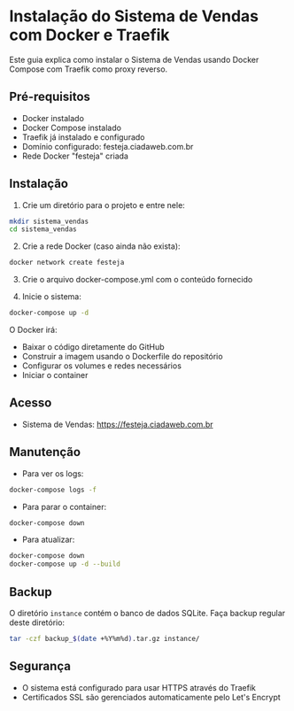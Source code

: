 # Instalação do Sistema de Vendas com Docker e Traefik

Este guia explica como instalar o Sistema de Vendas usando Docker Compose com Traefik como proxy reverso.

## Pré-requisitos

- Docker instalado
- Docker Compose instalado
- Traefik já instalado e configurado
- Domínio configurado: festeja.ciadaweb.com.br
- Rede Docker "festeja" criada

## Instalação

1. Crie um diretório para o projeto e entre nele:
```bash
mkdir sistema_vendas
cd sistema_vendas
```

2. Crie a rede Docker (caso ainda não exista):
```bash
docker network create festeja
```

3. Crie o arquivo docker-compose.yml com o conteúdo fornecido

4. Inicie o sistema:
```bash
docker-compose up -d
```

O Docker irá:
- Baixar o código diretamente do GitHub
- Construir a imagem usando o Dockerfile do repositório
- Configurar os volumes e redes necessários
- Iniciar o container

## Acesso

- Sistema de Vendas: https://festeja.ciadaweb.com.br

## Manutenção

- Para ver os logs:
```bash
docker-compose logs -f
```

- Para parar o container:
```bash
docker-compose down
```

- Para atualizar:
```bash
docker-compose down
docker-compose up -d --build
```

## Backup

O diretório `instance` contém o banco de dados SQLite. Faça backup regular deste diretório:

```bash
tar -czf backup_$(date +%Y%m%d).tar.gz instance/
```

## Segurança

- O sistema está configurado para usar HTTPS através do Traefik
- Certificados SSL são gerenciados automaticamente pelo Let's Encrypt 